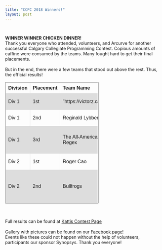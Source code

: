 ```yaml
---
title: "CCPC 2018 Winners!"
layout: post
---
```



<style>
table {
    font-family: arial, sans-serif;
    border-collapse: collapse;
    width: 60%;
}

td, th {
    border: 1px solid #dddddd;
    text-align: left;
    padding: 8px;
}

tr:nth-child(even) {
    background-color: #dddddd;
}
</style>


<div class="col-md-12">
<br>
<p>
<b>WINNER WINNER CHICKEN DINNER!</b>
<br>
Thank you everyone who attended, volunteers, and Arcurve for another successful
 Calgary Collegiate Programming Contest. Copious amounts of caffine were consumed by the teams. Many fought hard to get their final placements. 
 <br><br>
 But in the end, there were a few teams that stood out above the rest. Thus, the official results! <br>

 <table border="1">
  <tr>
    <th>Division</th>
    <th>Placement</th>
    <th>Team Name</th>
    <th>Members</th>
  </tr>
  <tr>
    <td>Div 1</td>
    <td>1st</td>
    <td>"https://victorz.ca"</td>
    <td> Victor Zheng</td>
  </tr>
  <tr>
    <td>Div 1</td>
    <td>2nd</td>
    <td>Reginald Lybbert</td>
    <td>Reginald Lybbert </td>
  </tr>
  
  <tr>
    <td>Div 1</td>
    <td>3rd</td>
    <td>The All-American Regex</td>
    <td>Liam Wrubleski, Marissa Baden</td>
  </tr>

  <tr>
    <td>Div 2</td>
    <td>1st</td>
    <td>Roger Cao</td>
    <td>Roger Cao</td>
  </tr>

  <tr>
    <td>Div 2</td>
    <td>2nd</td>
    <td>Bullfrogs</td>
    <td>Ce Zheng, Alex Liu, Zachary Lau </td>
  </tr>  



</table>

<br><br>
Full results can be found at <a href="https://ccpc18.kattis.com/standings"> Kattis Contest Page</a><br><br>
Gallery with pictures can be found on our <a href="https://www.facebook.com/CompetitiveProgrammingClub/">Facebook page!</a>
<br>
Events like these could not happen without the help of volunteers, participants our sponsor Synopsys. Thank you everyone!



<br>
</div>
